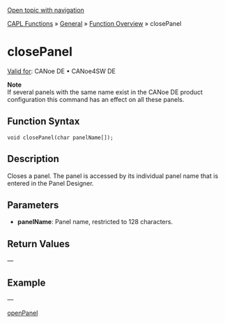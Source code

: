 [Open topic with navigation](../../../../../CANoeDEFamily.htm#Topics/CAPLFunctions/Other/Functions/CAPLfunctionClosePanel.md)

[CAPL Functions](../../CAPLfunctions.md) » [General](../CAPLGeneralStartPage.md) » [Function Overview](../CAPLfunctionsGeneralOverview.md) » closePanel

# closePanel

[Valid for](../../../Shared/FeatureAvailability.md): CANoe DE • CANoe4SW DE

**Note**  
If several panels with the same name exist in the CANoe DE product configuration this command has an effect on all these panels.

## Function Syntax

```plaintext
void closePanel(char panelName[]);
```

## Description

Closes a panel. The panel is accessed by its individual panel name that is entered in the Panel Designer.

## Parameters

- **panelName**: Panel name, restricted to 128 characters.

## Return Values

—

## Example

—

[openPanel](CAPLfunctionOpenPanel.md)
